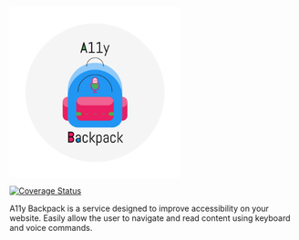 <div style="width: 100%; display: flex; align-items: center;">
  <img src="assets/A11yBackpack.png" style="height: 300px;"/>
</div>

[![Coverage Status](https://coveralls.io/repos/github/jppianta/a11y-backpack/badge.svg?branch=master)](https://coveralls.io/github/jppianta/a11y-backpack?branch=master)

A11y Backpack is a service designed to improve accessibility on your website. Easily allow the user to navigate and read content using keyboard and voice commands.